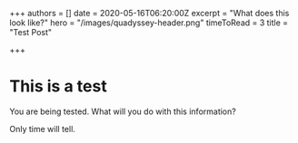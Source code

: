 +++
authors = []
date = 2020-05-16T06:20:00Z
excerpt = "What does this look like?"
hero = "/images/quadyssey-header.png"
timeToRead = 3
title = "Test Post"

+++
# This is a test

You are being tested. What will you do with this information?

Only time will tell.